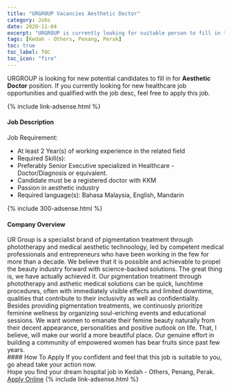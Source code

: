 ```yaml
---
title: "URGROUP Vacancies Aesthetic Doctor" 
category: Jobs 
date: 2020-11-04 
excerpt: "URGROUP is currently looking for suitable person to fill in the Aesthetic Doctor which positioned at Kedah - Others, Penang, Perak" 
tags: [Kedah - Others, Penang, Perak] 
toc: true 
toc_label: TOC 
toc_icon: "fire" 
--- 
```


<p>URGROUP is looking for new potential candidates to fill in for <b>Aesthetic Doctor</b> position. If you currently looking for new healthcare job opportunities and qualified with the job desc, feel free to apply this job.
</p>{% include link-adsense.html %} 
<div><div><div><h4>Job Description</h4></div></div><div><div><span><div><div>Job Requirement:</div><ul><li>At least 2 Year(s) of working experience in the related field</li><li>Required Skill(s):</li><li>Preferably Senior Executive specialized in Healthcare - Doctor/Diagnosis or equivalent.</li><li>Candidate must be a registered doctor with KKM</li><li>Passion in aesthetic industry</li><li>Required language(s):&#160;Bahasa Malaysia, English, Mandarin</li></ul></div></span></div></div></div> 
{% include 300-adsense.html %} 
<div><div><div><h4>Company Overview</h4></div></div><div><div><span><div><div>UR Group is a specialist brand of pigmentation treatment through phototherapy and medical aesthetic technoology, led by competent medical professionals and entrepreneurs who have been working in the few for more than a decade. We believe that it is possible and achievable to propel the beauty industry forward with science-backed solutions. The great thing is, we have actually achieved it. Our pigmentation treatment through phototherapy and asthetic medical solutions can be quick, lunchtime procedures, often with immediately visible effects and limited downtime, qualities that contribute to their inclusivity as well as confidentiality.</div>
<div>Besides providing pigmentation treatments, we continuosly prioritize feminine wellness by organizing soul-eriching events and educational sessions. We want women to emanate their femine beauty naturally from their decent appearance, personalities and positive outlook on life. That, I believe, will make our world a more beautiful place. Our genuine effort in building a community of empowered women has bear fruits since past few years.</div></div></span></div></div></div> 
#### How To Apply 
If you confident and feel that this job is suitable to you, go ahead take your action now. <br/> 
Hope you find your dream hospital job in Kedah - Others, Penang, Perak. <br/> 
<a href="https://www.jobstreet.com.my/en/job/aesthetic-doctor-4399386?jobId=jobstreet-my-job-4399386&sectionRank=9&token=0~969b413f-9b99-4c8f-8bf1-800609239b87&fr=SRP%20View%20In%20New%20Ta" class="btn btn--warning" target="_blank" rel="nofollow noopenner">Apply Online</a> 
{% include link-adsense.html %} 